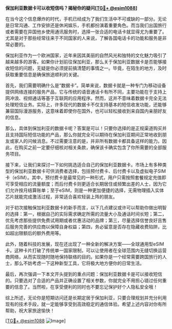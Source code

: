 **保加利亚数据卡可以收短信吗？揭秘你的疑问[[TG💪+ @esim1088](https://t.me/s/esim1088)]**

在当今这个信息爆炸的时代，手机已经成为了我们生活中不可或缺的一部分。无论是日常沟通、工作安排还是休闲娱乐，手机都扮演着重要角色。而当我们出国旅行或者需要在异国他乡使用通讯服务时，选择一张合适的电话卡就显得尤为重要了。尤其是对于那些经常往来于不同国家的人来说，了解各国电话卡的功能和服务是非常必要的。

保加利亚作为一个欧洲国家，近年来因其美丽的自然风光和独特的文化魅力吸引了越来越多的游客。如果你计划前往保加利亚，那么关于保加利亚数据卡是否能够接收短信的问题，无疑是你必须提前搞清楚的事情之一。毕竟，在陌生的地方，及时获取重要信息是确保旅途顺利的关键。

首先，我们需要明确什么是“数据卡”。简单来说，数据卡就是一种专门为移动设备提供网络连接的服务产品，它与传统的语音通话卡有所不同，主要功能在于支持上网冲浪、视频通话等基于互联网的应用程序。然而，这并不意味着数据卡完全无法处理短信业务。实际上，许多现代的数据卡不仅支持基本的短信收发功能，还能够兼容国际漫游服务，这意味着即使你在国外，也可以轻松接收到来自国内亲朋好友的信息。

那么，具体到保加利亚的数据卡呢？答案是可以！只要你选择的是正规渠道购买并且支持国际短信功能的产品，那么你就完全可以期待在保加利亚期间正常地收到朋友或家人的问候消息。不过需要注意的是，并非所有数据卡都具备这样的能力。因此，在购买之前一定要仔细核对相关条款，确保该卡确实包含了你所需要的全部服务项目。

接下来，让我们来探讨一下如何挑选适合自己的保加利亚数据卡。市场上有多种类型的保加利亚数据卡可供消费者选择，包括预付费卡、后付费卡以及虚拟电子SIM卡（eSIM）。其中，预付费卡是最常见的一种形式，用户只需按照套餐规定充值即可享受相应的流量额度；而后付费卡则更适合长期居住或频繁出差的人士，因为它们允许按月结算账单；至于eSIM，则是一种更加便捷的选择，无需物理插入实体芯片就能完成激活过程，非常适合喜欢轻装上阵的朋友。

对于初次接触保加利亚数据卡的新手而言，以下几点建议或许可以帮助你做出明智的选择：第一，根据自己的实际需求确定所需的流量大小及通话时间长短；第二，优先考虑那些提供免费试用期或者优惠活动的品牌；第三，尽量选择信誉良好且售后服务完善的供应商以保障自身权益；第四，务必留意是否存在隐藏收费陷阱，比如超出限额后的额外费用等。

此外，随着科技的发展，现在还出现了一种全新的解决方案——全球通用型eSIM卡。这种卡片打破了传统单一国家限制，可以让使用者在全球范围内无缝切换运营商网络，从而实现随时随地保持联络的目的。如果你是一个经常需要跨国旅行的人士，那么不妨考虑一下这种新型工具，它将极大地方便你的日常生活。

最后，再次强调一下本文开头提到的重点问题：保加利亚数据卡是可以接收短信的。只要选对了合适的产品并正确设置了相关参数，你就完全不用担心错过任何重要的信息了。当然啦，在享受便利的同时也不要忘记保护好个人隐私安全哦！

综上所述，无论你是短期访问还是长期定居于保加利亚，只要合理规划并充分利用现有的技术手段，就一定能够享受到高效稳定的通信体验。希望上述内容对你有所帮助，祝大家旅途愉快！

[[TG💪+ @esim1088](https://t.me/s/esim1088) ![Image](https://i.postimg.cc/4NQfJmqS/Snipaste-2025-05-13-00-14-12.png)]